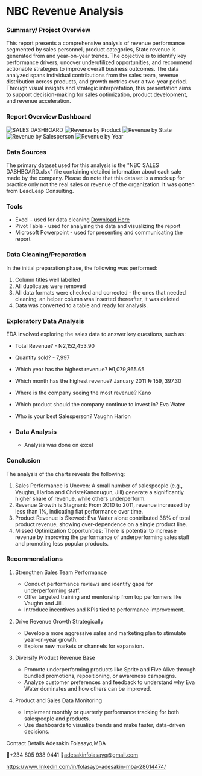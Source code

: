 # NBC Revenue Analysis


### Summary/ Project Overview

This report presents a comprehensive analysis of revenue performance segmented by sales personnel, product categories, State revenue is generated from and year-on-year trends. The objective is to identify key performance drivers, uncover underutilized opportunities, and recommend actionable strategies to improve overall business outcomes. The data analyzed spans individual contributions from the sales team, revenue distribution across products, and growth metrics over a two-year period. Through visual insights and strategic interpretation, this presentation aims to support decision-making for sales optimization, product development, and revenue acceleration.

### Report Overview Dashboard

![SALES DASHBOARD](https://github.com/user-attachments/assets/39ffa824-21af-4696-a627-84cafd4ea5e4)
![Revenue by Product](https://github.com/user-attachments/assets/3fbe48bd-b686-4745-a899-6621773c9fd6)
![Revenue by State](https://github.com/user-attachments/assets/cd2f1b5e-2580-4761-a0bf-faa627a2b16b)
![Revenue by Salesperson](https://github.com/user-attachments/assets/0fa816d4-abdc-427b-95e1-4e453ed14170)
![Revenue by Year ](https://github.com/user-attachments/assets/7c4516a1-28b4-4974-bfa5-4fd2efe566c9)



### Data Sources 

The primary dataset used for this analysis is the "NBC SALES DASHBOARD.xlsx" file containing detailed information about each sale made by the company. Please do note that this dataset is a mock up for practice only not the real sales or revenue of the organization. It was gotten from LeadLeap Consulting.   

### Tools

- Excel - used for data cleaning [Download Here](https://microsoft.com)
- Pivot Table - used for analysing the data and visualizing the report
- Microsoft Powerpoint - used for presenting and communicating the report


### Data Cleaning/Preparation 

In the initial preparation phase, the following was performed: 
1. Column titles well labelled
2. All duplicates were removed
3. All data formats were checked and corrected - the ones that needed cleaning, an helper column was inserted thereafter, it was deleted
4. Data was converted to a table and ready for analysis.

### Exploratory Data Analysis 

EDA involved exploring the sales data to answer key questions, such as: 

- Total Revenue? - N2,152,453.90 
- Quantity sold? - 7,997
- Which year has the highest revenue? ₦1,079,865.65
- Which month has the highest revenue? January 2011 ₦ 159, 397.30
- Where is the company seeing the most revenue? Kano 
- Which product should the company continue to invest in? Eva Water
- Who is your best Salesperson? Vaughn Harlon

- ### Data Analysis
  - Analysis was done on excel


 
### Conclusion 

The analysis of the charts reveals the following:
1.	Sales Performance is Uneven: A small number of salespeople (e.g., Vaughn, Harlon and ChristeKanonugun, Jill) generate a significantly higher share of revenue, while others underperform.
2.	Revenue Growth is Stagnant: From 2010 to 2011, revenue increased by less than 1%, indicating flat performance over time.
3.	Product Revenue is Skewed: Eva Water alone contributed 38% of total product revenue, showing over-dependence on a single product line.
4.	Missed Optimization Opportunities: There is potential to increase revenue by improving the performance of underperforming sales staff and promoting less popular products.

### Recommendations

1. Strengthen Sales Team Performance
   
    - Conduct performance reviews and identify gaps for underperforming staff.
    - Offer targeted training and mentorship from top performers like Vaughn and Jill.
    - Introduce incentives and KPIs tied to performance improvement.

2. Drive Revenue Growth Strategically

    - Develop a more aggressive sales and marketing plan to stimulate year-on-year growth.
    - Explore new markets or channels for expansion.
  
3. Diversify Product Revenue Base
  
    - Promote underperforming products like Sprite and Five Alive through bundled promotions, repositioning, or awareness campaigns.
    - Analyze customer preferences and feedback to understand why Eva Water dominates and how others can be improved.
  
4. Product and Sales Data Monitoring

    - Implement monthly or quarterly performance tracking for both salespeople and products.
    - Use dashboards to visualize trends and make faster, data-driven decisions.



Contact Details
Adesakin Folasayo,MBA

📱+234 805 938 9441 📧adesakinfolasayo@gmail.com

https://www.linkedin.com/in/folasayo-adesakin-mba-28014474/


